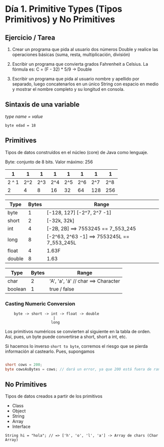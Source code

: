 # Día 1. Primitive Types (Tipos Primitivos) y No Primitives

## Ejercicio / Tarea


1. Crear un programa que pida al usuario dos números Double y realice las operaciones básicas (suma, resta, multiplicación, división)

2. Escribir un programa que convierta grados Fahrenheit a Celsius. La fórmula es: C = (F - 32) * 5/9 -> Double
 
3. Escribir un programa que pida al usuario nombre y apellido por separado, luego concatenarlos en un único String con espacio en medio 
y mostrar el nombre completo y su longitud en consola.



## Sintaxis de una variable

*type* *name* *=* *value*

`byte edad = 18`


## Primitives
Tipos de datos construídos en el núcleo (core) de Java como lenguaje. 

Byte: conjunto de 8 bits. Valor máximo: 256


| 1     | 1   | 1   | 1   | 1   | 1   | 1   | 1   |
|-------|-----|-----|-----|-----|-----|-----|-----|
| 2 ^ 1 | 2^2 | 2^3 | 2^4 | 2^5 | 2^6 | 2^7 | 2^8 |
| 2     | 4   | 8   | 16  | 32  | 64  | 128 | 256 |


 
| Type   | Bytes | Range                                       |
|--------|-------|---------------------------------------------|
| byte   | 1     | [-128, 127] [-2^7, 2^7 -1]                  |
| short  | 2     | [-32k, 32k]                                 |
| int    | 4     | [-2B, 2B] ==> 7553245 == 7_553_245          |
| long   | 8     | [-2^63, 2^63 -1] ==> 7553245L == 7_553_245L |
| float  | 4     | 1.63F                                       |
| double | 8     | 1.63                                        |

| Type    | Bytes | Range                               |
|---------|-------|-------------------------------------|
| char    | 2     | 'A', 'a', 'á' // char ==> Character |
| boolean | 1     | true / false                        |


### Casting Numeric Conversion

```
    byte -> short -> int -> float -> double
                      |
                     long                    
```

Los primitivos numéricos se convierten al siguiente en la tabla de orden.
Así, pues, un byte puede convertirse a short, short a int, etc.

Si hacemos lo inverso `short to byte`, corremos el riesgo que se pierda información
al castearlo. Pues, supongamos

``` java

short cows = 200;
byte cowsAsBytes = cows; // dará un error, ya que 200 está fuera de rango de `byte`
```


## No Primitives

Tipos de datos creados a partir de los primitivos

- Class
- Object
- String
- Array
- Interface

```
String hi = "hola"; // => ['h', 'o', 'l', 'a'] -> Array de chars (Char Array)
```

